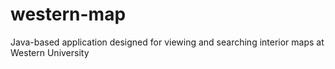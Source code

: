 # western-map
Java-based application designed for viewing and searching interior maps at Western University
